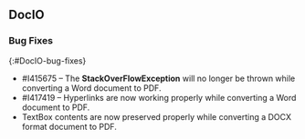 ## DocIO

### Bug Fixes
{:#DocIO-bug-fixes}

* \#I415675 – The **StackOverFlowException** will no longer be thrown while converting a Word document to PDF.
* \#I417419 – Hyperlinks are now working properly while converting a Word document to PDF.
* TextBox contents are now preserved properly while converting a DOCX format document to PDF.